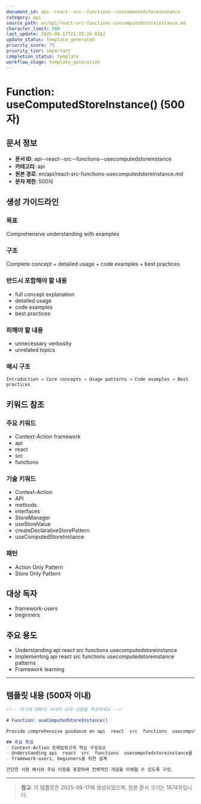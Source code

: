 ```yaml
---
document_id: api--react--src--functions--usecomputedstoreinstance
category: api
source_path: en/api/react-src-functions-usecomputedstoreinstance.md
character_limit: 500
last_update: 2025-08-17T21:25:26.016Z
update_status: template_generated
priority_score: 75
priority_tier: important
completion_status: template
workflow_stage: template_generation
---
```


# Function: useComputedStoreInstance() (500자)

## 문서 정보
- **문서 ID**: api--react--src--functions--usecomputedstoreinstance
- **카테고리**: api
- **원본 경로**: en/api/react-src-functions-usecomputedstoreinstance.md
- **문자 제한**: 500자

## 생성 가이드라인

### 목표
Comprehensive understanding with examples

### 구조
Complete concept + detailed usage + code examples + best practices

### 반드시 포함해야 할 내용
- full concept explanation
- detailed usage
- code examples
- best practices

### 피해야 할 내용  
- unnecessary verbosity
- unrelated topics

### 예시 구조
```
Introduction → Core concepts → Usage patterns → Code examples → Best practices
```

## 키워드 참조

### 주요 키워드
- Context-Action framework
- api
- react
- src
- functions

### 기술 키워드
- Context-Action
- API
- methods
- interfaces
- StoreManager
- useStoreValue
- createDeclarativeStorePattern
- useComputedStoreInstance

### 패턴
- Action Only Pattern
- Store Only Pattern

## 대상 독자
- framework-users
- beginners

## 주요 용도
- Understanding api  react  src  functions  usecomputedstoreinstance
- Implementing api  react  src  functions  usecomputedstoreinstance patterns
- Framework learning

---

## 템플릿 내용 (500자 이내)

```markdown
<!-- 여기에 500자 이내의 요약 내용을 작성하세요 -->

# Function: useComputedStoreInstance()

Provide comprehensive guidance on api  react  src  functions  usecomputedstoreinstance

## 주요 특징
- Context-Action 프레임워크의 핵심 구성요소
- Understanding api  react  src  functions  usecomputedstoreinstance을 지원
- framework-users, beginners을 위한 설계

간단한 사용 예시와 주요 이점을 포함하여 전체적인 개념을 이해할 수 있도록 구성.
```

---

> **참고**: 이 템플릿은 2025-08-17에 생성되었으며, 
> 원본 문서 크기는 1674자입니다.
